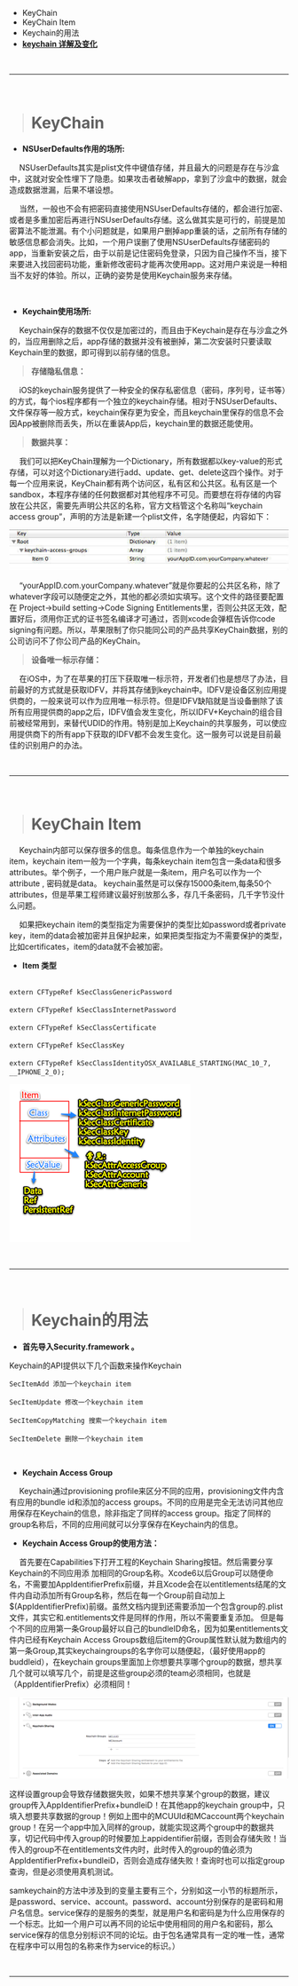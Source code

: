 - KeyChain
- KeyChain Item
- Keychain的用法
- [**keychain 详解及变化**](https://www.cnblogs.com/junhuawang/p/8194484.html)




<br/>

***
<br/>




># KeyChain

- **NSUserDefaults作用的场所:**

&emsp; NSUserDefaults其实是plist文件中键值存储，并且最大的问题是存在与沙盒中，这就对安全性埋下了隐患。如果攻击者破解app，拿到了沙盒中的数据，就会造成数据泄漏，后果不堪设想。

&emsp; 当然，一般也不会有把密码直接使用NSUserDefaults存储的，都会进行加密、或者是多重加密后再进行NSUserDefaults存储。这么做其实是可行的，前提是加密算法不能泄漏。有个小问题就是，如果用户删掉app重装的话，之前所有存储的敏感信息都会消失。比如，一个用户误删了使用NSUserDefaults存储密码的app，当重新安装之后，由于以前是记住密码免登录，只因为自己操作不当，接下来要进入找回密码功能，重新修改密码才能再次使用app。这对用户来说是一种相当不友好的体验。所以，正确的姿势是使用Keychain服务来存储。


<br/>

- **Keychain使用场所:**

&emsp; Keychain保存的数据不仅仅是加密过的，而且由于Keychain是存在与沙盒之外的，当应用删除之后，app存储的数据并没有被删掉，第二次安装时只要读取Keychain里的数据，即可得到以前存储的信息。

> **存储隐私信息：**

&emsp; iOS的keychain服务提供了一种安全的保存私密信息（密码，序列号，证书等）的方式，每个ios程序都有一个独立的keychain存储。相对于NSUserDefaults、文件保存等一般方式，keychain保存更为安全，而且keychain里保存的信息不会因App被删除而丢失，所以在重装App后，keychain里的数据还能使用。

> **数据共享：**

&emsp; 我们可以把KeyChain理解为一个Dictionary，所有数据都以key-value的形式存储，可以对这个Dictionary进行add、update、get、delete这四个操作。对于每一个应用来说，KeyChain都有两个访问区，私有区和公共区。私有区是一个sandbox，本程序存储的任何数据都对其他程序不可见。而要想在将存储的内容放在公共区，需要先声明公共区的名称，官方文档管这个名称叫“keychain access group”，声明的方法是新建一个plist文件，名字随便起，内容如下：

![z31](./../../Pictures/z31.jpeg)

&emsp; “yourAppID.com.yourCompany.whatever”就是你要起的公共区名称，除了whatever字段可以随便定之外，其他的都必须如实填写。这个文件的路径要配置在 Project->build setting->Code Signing Entitlements里，否则公共区无效，配置好后，须用你正式的证书签名编译才可通过，否则xcode会弹框告诉你code signing有问题。所以，苹果限制了你只能同公司的产品共享KeyChain数据，别的公司访问不了你公司产品的KeyChain。


>**设备唯一标示存储：**

&emsp; 在iOS中，为了在苹果的打压下获取唯一标示符，开发者们也是想尽了办法，目前最好的方式就是获取IDFV，并将其存储到keychain中。IDFV是设备区别应用提供商的，一般来说可以作为应用唯一标示符。但是IDFV缺陷就是当设备删除了该所有应用提供商的app之后，IDFV值会发生变化，所以IDFV+Keychain的组合目前被经常用到，来替代UDID的作用。特别是加上Keychain的共享服务，可以使应用提供商下的所有app下获取的IDFV都不会发生变化。这一服务可以说是目前最佳的识别用户的办法。



<br/>

***
<br/>

># KeyChain Item

&emsp; Keychain内部可以保存很多的信息。每条信息作为一个单独的keychain item，keychain item一般为一个字典，每条keychain item包含一条data和很多attributes。举个例子，一个用户账户就是一条item，用户名可以作为一个attribute , 密码就是data。 keychain虽然是可以保存15000条item,每条50个attributes，但是苹果工程师建议最好别放那么多，存几千条密码，几千字节没什么问题。

&emsp; 如果把keychain item的类型指定为需要保护的类型比如password或者private key，item的data会被加密并且保护起来，如果把类型指定为不需要保护的类型，比如certificates，item的data就不会被加密。

- **Item 类型**

```

extern CFTypeRef kSecClassGenericPassword

extern CFTypeRef kSecClassInternetPassword

extern CFTypeRef kSecClassCertificate

extern CFTypeRef kSecClassKey

extern CFTypeRef kSecClassIdentityOSX_AVAILABLE_STARTING(MAC_10_7, __IPHONE_2_0);

```

![z32](./../../Pictures/z32.png)




<br/>

***
<br/>

># Keychain的用法

- **首先导入Security.framework 。**

Keychain的API提供以下几个函数来操作Keychain

```
SecItemAdd 添加一个keychain item

SecItemUpdate 修改一个keychain item

SecItemCopyMatching 搜索一个keychain item

SecItemDelete 删除一个keychain item
```

<br/>

- **Keychain Access Group**

&emsp; Keychain通过provisioning profile来区分不同的应用，provisioning文件内含有应用的bundle id和添加的access groups。不同的应用是完全无法访问其他应用保存在Keychain的信息，除非指定了同样的access group。指定了同样的group名称后，不同的应用间就可以分享保存在Keychain内的信息。

- **Keychain Access Group的使用方法：**

&emsp; 首先要在Capabilities下打开工程的Keychain Sharing按钮。然后需要分享Keychain的不同应用添 加相同的Group名称。Xcode6以后Group可以随便命名，不需要加AppIdentifierPrefix前缀，并且Xcode会在以entitlements结尾的文件内自动添加所有Group名称，然后在每一个Group前自动加上$(AppIdentifierPrefix)前缀。虽然文档内提到还需要添加一个包含group的.plist文件，其实它和.entitlements文件是同样的作用，所以不需要重复添加。 但是每个不同的应用第一条Group最好以自己的bundleID命名，因为如果entitlements文件内已经有Keychain Access Groups数组后item的Group属性默认就为数组内的第一条Group,其实keychaingroups的名字你可以随便起，（最好使用app的buddleid），在keychain groups里面加上你想要共享哪个group的数据，想共享几个就可以填写几个，前提是这些group必须的team必须相同，也就是（AppIdentifierPrefix）必须相同！
        
![z33](./../../Pictures/z33.png)

 这样设置group会导致存储数据失败，如果不想共享某个group的数据，建议group传入AppIdentifierPrefix+bundleiD！在其他app的keychain group中，只填入想要共享数据的group！例如上图中的MCUUId和MCaccount两个keychain group！在另一个app中加入同样的group，就能实现这两个group中的数据共享，切记代码中传入group的时候要加上appidentifier前缀，否则会存储失败！当传入的group不在entitlements文件内时，此时传入的group的值必须为AppIdentifierPrefix+bundleiD，否则会造成存储失败！查询时也可以指定group查询，但是必须使用真机测试。
 
 
 samkeychain的方法中涉及到的变量主要有三个，分别如这一小节的标题所示，是password、service、account。password、account分别保存的是密码和用户名信息。service保存的是服务的类型，就是用户名和密码是为什么应用保存的一个标志。比如一个用户可以再不同的论坛中使用相同的用户名和密码，那么service保存的信息分别标识不同的论坛。由于包名通常具有一定的唯一性，通常在程序中可以用包的名称来作为service的标识。）




<br/>

***
<br/>
